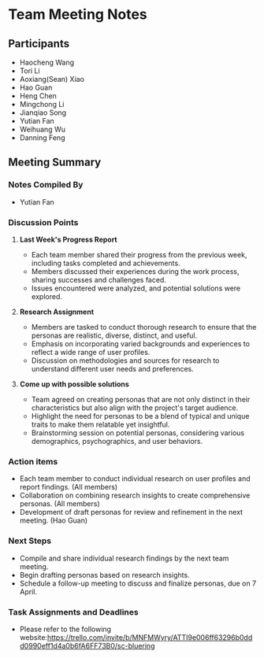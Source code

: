 # Team Meeting Notes

## Participants
- Haocheng Wang
- Tori Li
- Aoxiang(Sean) Xiao
- Hao Guan
- Heng Chen
- Mingchong Li
- Jianqiao Song
- Yutian Fan
- Weihuang Wu
- Danning Feng


## Meeting Summary

### Notes Compiled By
- Yutian Fan

### Discussion Points

1. **Last Week's Progress Report**
    - Each team member shared their progress from the previous week, including tasks completed and achievements.
    - Members discussed their experiences during the work process, sharing successes and challenges faced.
    - Issues encountered were analyzed, and potential solutions were explored.

2. **Research Assignment**
    - Members are tasked to conduct thorough research to ensure that the personas are realistic, diverse, distinct, and  useful.
    - Emphasis on incorporating varied backgrounds and experiences to reflect a wide range of user profiles.
    - Discussion on methodologies and sources for research to understand different user needs and preferences.

3. **Come up with possible solutions**
    - Team agreed on creating personas that are not only distinct in their characteristics but also align with the project's target audience.
    - Highlight the need for personas to be a blend of typical and unique traits to make them relatable yet insightful.
    - Brainstorming session on potential personas, considering various demographics, psychographics, and user behaviors.

### Action items
- Each team member to conduct individual research on user profiles and report findings. (All members)
- Collaboration on combining research insights to create comprehensive personas. (All members)
- Development of draft personas for review and refinement in the next meeting. (Hao Guan)

### Next Steps
- Compile and share individual research findings by the next team meeting.
- Begin drafting personas based on research insights.
- Schedule a follow-up meeting to discuss and finalize personas, due on 7 April.

### Task Assignments and Deadlines
- Please refer to the following website:https://trello.com/invite/b/MNFMWyry/ATTI9e006ff63296b0ddd0990eff1d4a0b6fA6FF73B0/sc-bluering
